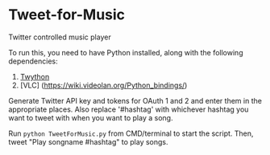 # Tweet-for-Music
Twitter controlled music player

To run this, you need to have Python installed, along with the following dependencies:
1. [Twython](https://twython.readthedocs.org/en/latest/)
2. [VLC] (https://wiki.videolan.org/Python_bindings/)

Generate Twitter API key and tokens for OAuth 1 and 2 and enter them in the appropriate places.
Also replace '#hashtag' with whichever hashtag you want to tweet with when you want to play a song.

Run `python TweetForMusic.py` from CMD/terminal to start the script. Then, tweet "Play songname #hashtag" to play songs. 